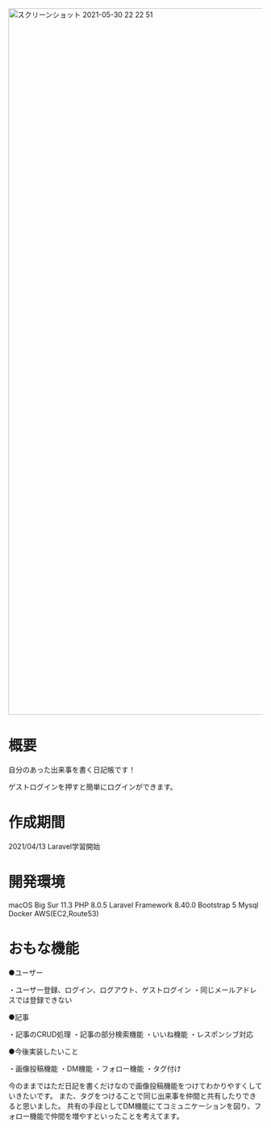 <img width="1399" alt="スクリーンショット 2021-05-30 22 22 51" src="https://user-images.githubusercontent.com/73108756/120105844-a657ec80-c195-11eb-9b52-e6e4221afa4c.png">


# 概要

自分のあった出来事を書く日記帳です！


ゲストログインを押すと簡単にログインができます。

# 作成期間

2021/04/13 Laravel学習開始


# 開発環境
macOS Big Sur 11.3
PHP 8.0.5
Laravel Framework 8.40.0
Bootstrap 5
Mysql
Docker
AWS(EC2,Route53)
 
# おもな機能

●ユーザー

・ユーザー登録、ログイン、ログアウト、ゲストログイン
・同じメールアドレスでは登録できない

●記事

・記事のCRUD処理
・記事の部分検索機能
・いいね機能
・レスポンシブ対応


●今後実装したいこと

・画像投稿機能
・DM機能
・フォロー機能
・タグ付け

今のままではただ日記を書くだけなので画像投稿機能をつけてわかりやすくしていきたいです。
また、タグをつけることで同じ出来事を仲間と共有したりできると思いました。
共有の手段としてDM機能にてコミュニケーションを図り、フォロー機能で仲間を増やすといったことを考えてます。

